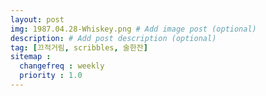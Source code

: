 ```yaml
---
layout: post
img: 1987.04.28-Whiskey.png # Add image post (optional)
description: # Add post description (optional)
tag: [끄적거림, scribbles, 술한잔]
sitemap :
  changefreq : weekly
  priority : 1.0
---
```

